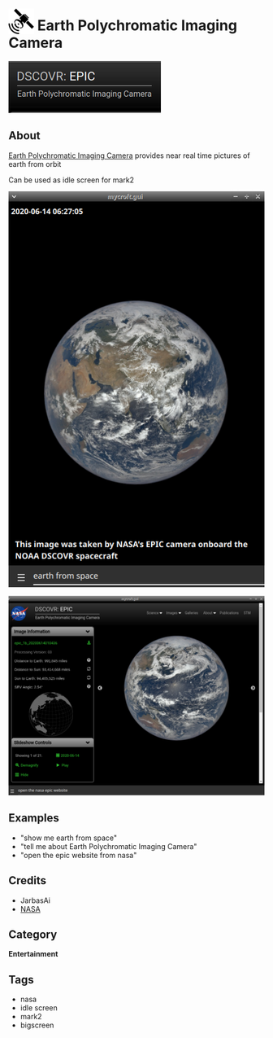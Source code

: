 # <img src='./icon.png' width='50' height='50' style='vertical-align:bottom'/> Earth Polychromatic Imaging Camera

![](./logo.png)

## About

[Earth Polychromatic Imaging Camera](https://epic.gsfc.nasa.gov/) provides near real time pictures of earth from orbit
  
Can be used as idle screen for mark2
 
![](screenie.png)

![](website.png)

## Examples
* "show me earth from space"
* "tell me about Earth Polychromatic Imaging Camera"
* "open the epic website from nasa"

## Credits
- JarbasAi
- [NASA](https://apod.nasa.gov/apod/astropix.html)

## Category
**Entertainment**

## Tags
- nasa
- idle screen
- mark2
- bigscreen
